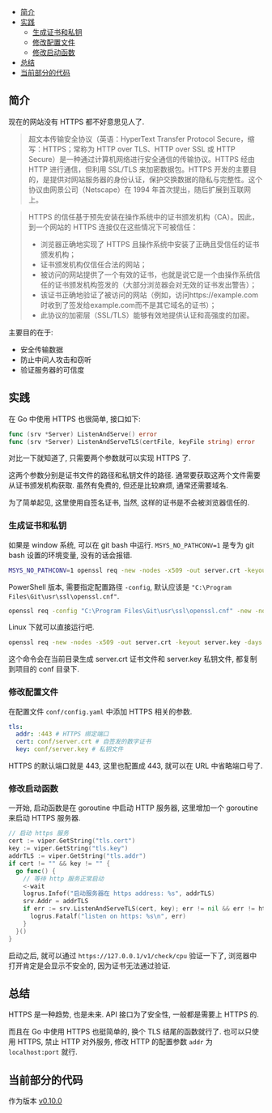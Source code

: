 <!-- TOC -->

- [简介](#简介)
- [实践](#实践)
  - [生成证书和私钥](#生成证书和私钥)
  - [修改配置文件](#修改配置文件)
  - [修改启动函数](#修改启动函数)
- [总结](#总结)
- [当前部分的代码](#当前部分的代码)

<!-- /TOC -->

## 简介

现在的网站没有 HTTPS 都不好意思见人了.

> 超文本传输安全协议（英语：HyperText Transfer Protocol Secure，缩写：HTTPS；常称为 HTTP over TLS、HTTP over SSL 或 HTTP Secure）是一种通过计算机网络进行安全通信的传输协议。HTTPS 经由 HTTP 进行通信，但利用 SSL/TLS 来加密数据包。HTTPS 开发的主要目的，是提供对网站服务器的身份认证，保护交换数据的隐私与完整性。这个协议由网景公司（Netscape）在 1994 年首次提出，随后扩展到互联网上。

> HTTPS 的信任基于预先安装在操作系统中的证书颁发机构（CA）。因此，到一个网站的 HTTPS 连接仅在这些情况下可被信任：
>
> - 浏览器正确地实现了 HTTPS 且操作系统中安装了正确且受信任的证书颁发机构；
> - 证书颁发机构仅信任合法的网站；
> - 被访问的网站提供了一个有效的证书，也就是说它是一个由操作系统信任的证书颁发机构签发的（大部分浏览器会对无效的证书发出警告）；
> - 该证书正确地验证了被访问的网站（例如，访问https://example.com时收到了签发给example.com而不是其它域名的证书）；
> - 此协议的加密层（SSL/TLS）能够有效地提供认证和高强度的加密。

主要目的在于:

- 安全传输数据
- 防止中间人攻击和窃听
- 验证服务器的可信度

## 实践

在 Go 中使用 HTTPS 也很简单, 接口如下:

```go
func (srv *Server) ListenAndServe() error
func (srv *Server) ListenAndServeTLS(certFile, keyFile string) error
```

对比一下就知道了, 只需要两个参数就可以实现 HTTPS 了.

这两个参数分别是证书文件的路径和私钥文件的路径.
通常要获取这两个文件需要从证书颁发机构获取.
虽然有免费的, 但还是比较麻烦, 通常还需要域名.

为了简单起见, 这里使用自签名证书, 当然, 这样的证书是不会被浏览器信任的.

### 生成证书和私钥

如果是 window 系统, 可以在 git bash 中运行.
`MSYS_NO_PATHCONV=1` 是专为 git bash 设置的环境变量, 没有的话会报错.

```bash
MSYS_NO_PATHCONV=1 openssl req -new -nodes -x509 -out server.crt -keyout server.key -days 3650 -subj "/C=CN/ST=SH/L=SH/O=CoolCat/OU=CoolCat Software/CN=127.0.0.1/emailAddress=coolcat@qq.com"
```

PowerShell 版本, 需要指定配置路径 `-config`, 默认应该是 `"C:\Program Files\Git\usr\ssl\openssl.cnf"`.

```bash
openssl req -config "C:\Program Files\Git\usr\ssl\openssl.cnf" -new -nodes -x509 -out server.crt -keyout server.key -days 3650 -subj "/C=CN/ST=SH/L=SH/O=CoolCat/OU=CoolCat Software/CN=127.0.0.1/emailAddress=coolcat@qq.com"
```

Linux 下就可以直接运行吧.

```bash
openssl req -new -nodes -x509 -out server.crt -keyout server.key -days 3650 -subj "/C=CN/ST=SH/L=SH/O=CoolCat/OU=CoolCat Software/CN=127.0.0.1/emailAddress=coolcat@qq.com"
```

这个命令会在当前目录生成 server.crt 证书文件和 server.key 私钥文件, 都复制到项目的 conf 目录下.

### 修改配置文件

在配置文件 `conf/config.yaml` 中添加 HTTPS 相关的参数.

```yaml
tls:
  addr: :443 # HTTPS 绑定端口
  cert: conf/server.crt # 自签发的数字证书
  key: conf/server.key # 私钥文件
```

HTTPS 的默认端口就是 443, 这里也配置成 443, 就可以在 URL 中省略端口号了.

### 修改启动函数

一开始, 启动函数是在 goroutine 中启动 HTTP 服务器,
这里增加一个 goroutine 来启动 HTTPS 服务器.

```go
// 启动 https 服务
cert := viper.GetString("tls.cert")
key := viper.GetString("tls.key")
addrTLS := viper.GetString("tls.addr")
if cert != "" && key != "" {
  go func() {
    // 等待 http 服务正常启动
    <-wait
    logrus.Infof("启动服务器在 https address: %s", addrTLS)
    srv.Addr = addrTLS
    if err := srv.ListenAndServeTLS(cert, key); err != nil && err != http.ErrServerClosed {
      logrus.Fatalf("listen on https: %s\n", err)
    }
  }()
}
```

启动之后, 就可以通过 `https://127.0.0.1/v1/check/cpu` 验证一下了,
浏览器中打开肯定是会显示不安全的, 因为证书无法通过验证.

## 总结

HTTPS 是一种趋势, 也是未来. API 接口为了安全性, 一般都是需要上 HTTPS 的.

而且在 Go 中使用 HTTPS 也挺简单的, 换个 TLS 结尾的函数就行了.
也可以只使用 HTTPS, 禁止 HTTP 对外服务,
修改 HTTP 的配置参数 `addr` 为 `localhost:port` 就行.

## 当前部分的代码

作为版本 [v0.10.0](https://github.com/zhenhua32/go_web/tree/v0.10.0)
